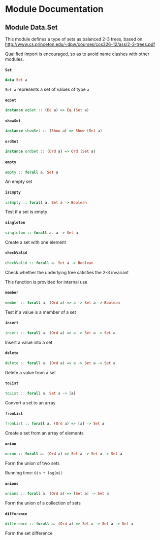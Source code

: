 # Module Documentation

## Module Data.Set


This module defines a type of sets as balanced 2-3 trees, based on
<http://www.cs.princeton.edu/~dpw/courses/cos326-12/ass/2-3-trees.pdf>

Qualified import is encouraged, so as to avoid name clashes with other modules.

#### `Set`

``` purescript
data Set a
```

`Set a` represents a set of values of type `a`

#### `eqSet`

``` purescript
instance eqSet :: (Eq a) => Eq (Set a)
```


#### `showSet`

``` purescript
instance showSet :: (Show a) => Show (Set a)
```


#### `ordSet`

``` purescript
instance ordSet :: (Ord a) => Ord (Set a)
```


#### `empty`

``` purescript
empty :: forall a. Set a
```

An empty set

#### `isEmpty`

``` purescript
isEmpty :: forall a. Set a -> Boolean
```

Test if a set is empty

#### `singleton`

``` purescript
singleton :: forall a. a -> Set a
```

Create a set with one element

#### `checkValid`

``` purescript
checkValid :: forall a. Set a -> Boolean
```

Check whether the underlying tree satisfies the 2-3 invariant

This function is provided for internal use.

#### `member`

``` purescript
member :: forall a. (Ord a) => a -> Set a -> Boolean
```

Test if a value is a member of a set

#### `insert`

``` purescript
insert :: forall a. (Ord a) => a -> Set a -> Set a
```

Insert a value into a set

#### `delete`

``` purescript
delete :: forall a. (Ord a) => a -> Set a -> Set a
```

Delete a value from a set

#### `toList`

``` purescript
toList :: forall a. Set a -> [a]
```

Convert a set to an array

#### `fromList`

``` purescript
fromList :: forall a. (Ord a) => [a] -> Set a
```

Create a set from an array of elements

#### `union`

``` purescript
union :: forall a. (Ord a) => Set a -> Set a -> Set a
```

Form the union of two sets

Running time: `O(n * log(m))`

#### `unions`

``` purescript
unions :: forall a. (Ord a) => [Set a] -> Set a
```

Form the union of a collection of sets

#### `difference`

``` purescript
difference :: forall a. (Ord a) => Set a -> Set a -> Set a
```

Form the set difference